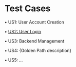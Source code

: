 # Test Cases

•<link to template slide> US1: User Account Creation

• [US2: User Login](https://docs.google.com/presentation/d/1yLvg2qkUb43ItoxmNf_4VPfgJjtEmov82dFa7KHwtr4/edit?usp=sharing)

•<link to template slide> US3: Backend Management

•<link to template slide> US4: {Golden Path description}

•<link to template slide> US5: …
